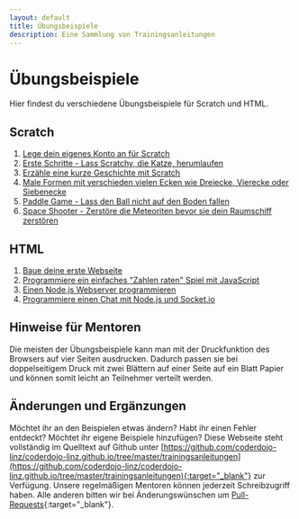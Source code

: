 ```yaml
---
layout: default
title: Übungsbeispiele
description: Eine Sammlung von Trainingsanleitungen
---
```


# Übungsbeispiele

Hier findest du verschiedene Übungsbeispiele für Scratch und HTML.

## Scratch

1. [Lege dein eigenes Konto an für Scratch](/trainingsanleitungen/scratch/scratch-konto-anlegen.html)
2. [Erste Schritte - Lass Scratchy, die Katze, herumlaufen](/trainingsanleitungen/scratch/scratch-erste-schritte.html)
3. [Erzähle eine kurze Geschichte mit Scratch](/trainingsanleitungen/scratch/scratch-geschichte-katze-und-ente.html)
4. [Male Formen mit verschieden vielen Ecken wie Dreiecke, Vierecke oder Siebenecke](/trainingsanleitungen/scratch/scratch-n-ecke-malen.html)
5. [Paddle Game - Lass den Ball nicht auf den Boden fallen](/trainingsanleitungen/scratch/scratch-paddle-game.html)
5. [Space Shooter - Zerstöre die Meteoriten bevor sie dein Raumschiff zerstören](/trainingsanleitungen/scratch/scratch-space-shooter.html)

## HTML

1. [Baue deine erste Webseite](/trainingsanleitungen/web/html-meine-erste-webseite.html)
2. [Programmiere ein einfaches "Zahlen raten" Spiel mit JavaScript](/trainingsanleitungen/web/javascript-zahlen-raten.html)
3. [Einen Node.js Webserver programmieren](/trainingsanleitungen/web/nodejs-webserver.html)
4. [Programmiere einen Chat mit Node.js und Socket.io](/trainingsanleitungen/web/nodejs-socketio-chat.html)

## Hinweise für Mentoren

Die meisten der Übungsbeispiele kann man mit der Druckfunktion des Browsers auf vier Seiten ausdrucken. Dadurch passen sie bei doppelseitigem Druck mit zwei Blättern auf einer Seite auf ein Blatt Papier und können somit leicht an Teilnehmer verteilt werden.

## Änderungen und Ergänzungen

Möchtet ihr an den Beispielen etwas ändern? Habt ihr einen Fehler entdeckt? Möchtet ihr eigene Beispiele hinzufügen? Diese Webseite steht vollständig im Quelltext auf Github unter [https://github.com/coderdojo-linz/coderdojo-linz.github.io/tree/master/trainingsanleitungen](https://github.com/coderdojo-linz/coderdojo-linz.github.io/tree/master/trainingsanleitungen){:target="_blank"} zur Verfügung. Unsere regelmäßigen Mentoren können jederzeit Schreibzugriff haben. Alle anderen bitten wir bei Änderungswünschen um [Pull-Requests](https://help.github.com/articles/using-pull-requests/){:target="_blank"}.
